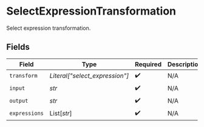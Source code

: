 # SelectExpressionTransformation

Select expression transformation.


## Fields

| Field                          | Type                           | Required                       | Description                    |
| ------------------------------ | ------------------------------ | ------------------------------ | ------------------------------ |
| `transform`                    | *Literal["select_expression"]* | :heavy_check_mark:             | N/A                            |
| `input`                        | *str*                          | :heavy_check_mark:             | N/A                            |
| `output`                       | *str*                          | :heavy_check_mark:             | N/A                            |
| `expressions`                  | List[*str*]                    | :heavy_check_mark:             | N/A                            |